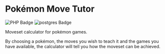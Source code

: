 # Pokémon Move Tutor

![PHP Badge](https://img.shields.io/badge/-PHP-777BB4?style=flat-square&logo=php&logoColor=white)
![postgres Badge](https://img.shields.io/badge/-PostgreSql-336791?style=flat-square&logo=postgresql)

Moveset calculator for pokémon games.

By choosing a pokémon, the moves you wish to teach it and the games you have available, the calculator will tell you how the moveset can be achieved.
